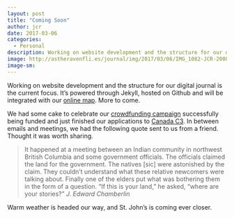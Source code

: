 ```yaml
---
layout: post
title: "Coming Soon"
author: jcr
date: 2017-03-06
categories:
  - Personal
description: Working on website development and the structure for our digital journal is the current focus. It’s powered through Jekyll, hosted on Github and will be integrated with our online map.
image: http://astheravenfli.es/journal/img/2017/03/06/IMG_1082-JCR-2000-web.jpg
image-sm:
---
```

Working on website development and the structure for our digital journal is the current focus. It&rsquo;s powered through Jekyll, hosted on Github and will be integrated with our <a href="http://astheravenfli.es">online map</a>. More to come.

We had some cake to celebrate our <a href="https://www.kickstarter.com/projects/asadch/as-the-raven-flies-cross-canada-cycle-tour/">crowdfunding campaign</a> successfully being funded and just finished our applications to <a href="https://canadac3.ca">Canada C3</a>. In between emails and meetings, we had the following quote sent to us from a friend. Thought it was worth sharing.

<blockquote>It happened at a meeting between an Indian community in northwest British Columbia and some government officials. The officials claimed the land for the government. The natives [sic] were astonished by the claim. They couldn&rsquo;t understand what these relative newcomers were talking about. Finally one of the elders put what was bothering them in the form of a question. &ldquo;If this is your land,&rdquo; he asked, &ldquo;where are your stories?&rdquo; <cite>J. Edward Chamberlin</cite></blockquote>

Warm weather is headed our way, and St. John&rsquo;s is coming ever closer.
